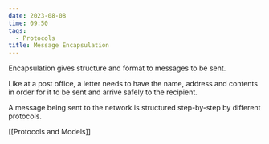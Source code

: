 ```yaml
---
date: 2023-08-08
time: 09:50
tags:
  - Protocols
title: Message Encapsulation
---
```

Encapsulation gives structure and format to messages to be sent.

Like at a post office, a letter needs to have the name, address and contents in order for it to be sent and arrive safely to the recipient.

A message being sent to the network is structured step-by-step by different protocols.

[[Protocols and Models]] 